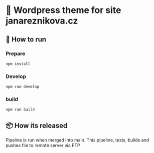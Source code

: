 # 🚀 Wordpress theme for site janareznikova.cz

## 🤔 How to run

### Prepare

```
npm install
```

### Develop

```
npm run develop
```

### build

```
npm run build
```

## 📦 How its released

Pipeline is run when merged into main. This pipeline, tests, builds and pushes file to remote server via FTP